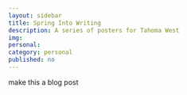 ```yaml
---
layout: sidebar
title: Spring Into Writing
description: A series of posters for Tahoma West
img: 
personal: 
category: personal
published: no
---
```

make this a blog post